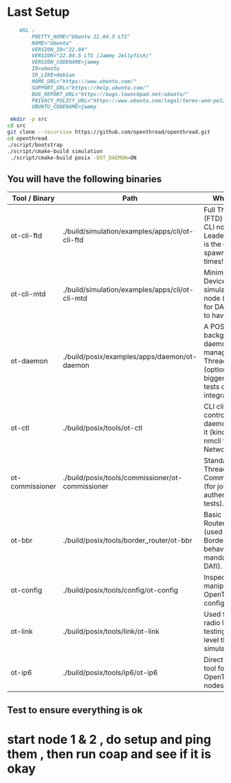 # Last Setup 

```markdown
    WSL : 
        PRETTY_NAME="Ubuntu 22.04.5 LTS"
        NAME="Ubuntu"
        VERSION_ID="22.04"
        VERSION="22.04.5 LTS (Jammy Jellyfish)"
        VERSION_CODENAME=jammy
        ID=ubuntu
        ID_LIKE=debian
        HOME_URL="https://www.ubuntu.com/"
        SUPPORT_URL="https://help.ubuntu.com/"
        BUG_REPORT_URL="https://bugs.launchpad.net/ubuntu/"
        PRIVACY_POLICY_URL="https://www.ubuntu.com/legal/terms-and-policies/privacy-policy"
        UBUNTU_CODENAME=jammy
```

```bash
 mkdir -p src
cd src 
git clone --recursive https://github.com/openthread/openthread.git
cd openthread
./script/bootstrap
./script/cmake-build simulation
 ./script/cmake-build posix -DOT_DAEMON=ON
```

## You will have the following binaries
| Tool / Binary   | Path                                             | What It Does                                                                                                                  |
|-----------------|--------------------------------------------------|-------------------------------------------------------------------------------------------------------------------------------|
| ot-cli-ftd      | ./build/simulation/examples/apps/cli/ot-cli-ftd  | Full Thread Device (FTD) simulation CLI node (Router, Leader, FED). This is the one we spawn multiple times!                  |
| ot-cli-mtd      | ./build/simulation/examples/apps/cli/ot-cli-mtd  | Minimal Thread Device (MTD) simulation CLI node (not needed for DAfI, but nice to have).                                      |
| ot-daemon       | ./build/posix/examples/apps/daemon/ot-daemon     | A POSIX background daemon that manages virtual Thread interfaces (optional for bigger automated tests or system integration). |
| ot-ctl          | ./build/posix/tools/ot-ctl                       | CLI client to control ot-daemon if you use it (kind of like nmcli for NetworkManager).                                        |
| ot-commissioner | ./build/posix/tools/commissioner/ot-commissioner | Standalone Thread Commissioner tool (for joining and authentication tests).                                                   |
| ot-bbr          | ./build/posix/tools/border_router/ot-bbr         | Basic Border Router sample (used to simulate Border Router behavior — not mandatory for DAfI).                                |
| ot-config       | ./build/posix/tools/config/ot-config             | Inspect and manipulate OpenThread configuration files.                                                                        |
| ot-link         | ./build/posix/tools/link/ot-link                 | Used for direct radio link layer testing (lower level than simulation).                                                       |
| ot-ip6          | ./build/posix/tools/ip6/ot-ip6                   | Direct IPv6 testing tool for OpenThread nodes.                                                                                |

## Test to ensure everything is ok 
# start node 1 & 2 , do setup and ping them , then run coap and see if it is okay

```bash




```